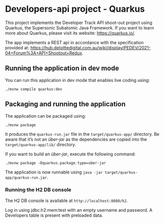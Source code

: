 # Developers-api project - Quarkus

This project implements the Developer Track API shoot-out project using Quarkus, the Supersonic Subatomic Java Framework.  If you want to learn more about Quarkus, please visit its website: https://quarkus.io/.

The app implements a REST api in accordance with the specification provided at: https://hub.deloittedigital.com.au/wiki/display/PEDEV/2021-04+Forum%3A+API+Shootout+Redux.

## Running the application in dev mode

You can run this application in dev mode that enables live coding using:
```shell script
./mvnw compile quarkus:dev
```

## Packaging and running the application

The application can be packaged using:
```shell script
./mvnw package
```
It produces the `quarkus-run.jar` file in the `target/quarkus-app/` directory.
Be aware that it’s not an _über-jar_ as the dependencies are copied into the `target/quarkus-app/lib/` directory.

If you want to build an _über-jar_, execute the following command:
```shell script
./mvnw package -Dquarkus.package.type=uber-jar
```

The application is now runnable using `java -jar target/quarkus-app/quarkus-run.jar`.

### Running the H2 DB console

The H2 DB console is available at ```http://localhost:8080/h2```.  

Log in using jdbc:h2:mem:test with an empty username and password.  A Developers table is present with preloaded data.
